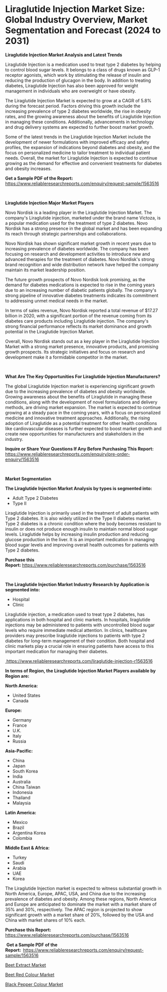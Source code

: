 <p><h1>Liraglutide Injection Market Size: Global Industry Overview, Market Segmentation and Forecast (2024 to 2031)</h1></p><p><strong>Liraglutide Injection Market Analysis and Latest Trends</strong></p>
<p><p>Liraglutide Injection is a medication used to treat type 2 diabetes by helping to control blood sugar levels. It belongs to a class of drugs known as GLP-1 receptor agonists, which work by stimulating the release of insulin and reducing the production of glucagon in the body. In addition to treating diabetes, Liraglutide Injection has also been approved for weight management in individuals who are overweight or have obesity.</p><p>The Liraglutide Injection Market is expected to grow at a CAGR of 5.8% during the forecast period. Factors driving this growth include the increasing prevalence of type 2 diabetes worldwide, the rise in obesity rates, and the growing awareness about the benefits of Liraglutide Injection in managing these conditions. Additionally, advancements in technology and drug delivery systems are expected to further boost market growth.</p><p>Some of the latest trends in the Liraglutide Injection Market include the development of newer formulations with improved efficacy and safety profiles, the expansion of indications beyond diabetes and obesity, and the focus on personalized medicine to tailor treatment to individual patient needs. Overall, the market for Liraglutide Injection is expected to continue growing as the demand for effective and convenient treatments for diabetes and obesity increases.</p></p>
<p><strong>Get a Sample PDF of the Report:&nbsp;</strong> <a href="https://www.reliableresearchreports.com/enquiry/request-sample/1563516">https://www.reliableresearchreports.com/enquiry/request-sample/1563516</a></p>
<p>&nbsp;</p>
<p><strong>Liraglutide Injection Major Market Players</strong></p>
<p><p>Novo Nordisk is a leading player in the Liraglutide Injection Market. The company's Liraglutide injection, marketed under the brand name Victoza, is a popular medication used for the treatment of type 2 diabetes. Novo Nordisk has a strong presence in the global market and has been expanding its reach through strategic partnerships and collaborations.</p><p>Novo Nordisk has shown significant market growth in recent years due to increasing prevalence of diabetes worldwide. The company has been focusing on research and development activities to introduce new and advanced therapies for the treatment of diabetes. Novo Nordisk's strong brand recognition and wide distribution network have helped the company maintain its market leadership position.</p><p>The future growth prospects of Novo Nordisk look promising, as the demand for diabetes medications is expected to rise in the coming years due to an increasing number of diabetic patients globally. The company's strong pipeline of innovative diabetes treatments indicates its commitment to addressing unmet medical needs in the market.</p><p>In terms of sales revenue, Novo Nordisk reported a total revenue of $17.27 billion in 2020, with a significant portion of the revenue coming from its diabetes care products including Liraglutide injection. The company's strong financial performance reflects its market dominance and growth potential in the Liraglutide Injection Market.</p><p>Overall, Novo Nordisk stands out as a key player in the Liraglutide Injection Market with a strong market presence, innovative products, and promising growth prospects. Its strategic initiatives and focus on research and development make it a formidable competitor in the market.</p></p>
<p>&nbsp;</p>
<p><strong>What Are The Key Opportunities For Liraglutide Injection Manufacturers?</strong></p>
<p><p>The global Liraglutide Injection market is experiencing significant growth due to the increasing prevalence of diabetes and obesity worldwide. Growing awareness about the benefits of Liraglutide in managing these conditions, along with the development of novel formulations and delivery methods, are driving market expansion. The market is expected to continue growing at a steady pace in the coming years, with a focus on personalized medicine and innovative treatment approaches. Additionally, the rising adoption of Liraglutide as a potential treatment for other health conditions like cardiovascular diseases is further expected to boost market growth and create new opportunities for manufacturers and stakeholders in the industry.</p></p>
<p><strong>Inquire or Share Your Questions If Any Before Purchasing This Report:</strong> <a href="https://www.reliableresearchreports.com/enquiry/pre-order-enquiry/1563516">https://www.reliableresearchreports.com/enquiry/pre-order-enquiry/1563516</a></p>
<p>&nbsp;</p>
<p><strong>Market Segmentation</strong></p>
<p><strong>The Liraglutide Injection Market Analysis by types is segmented into:</strong></p>
<p><ul><li>Adult Type 2 Diabetes</li><li>Type II</li></ul></p>
<p><p>Liraglutide Injection is primarily used in the treatment of adult patients with Type 2 diabetes. It is also widely utilized in the Type II diabetes market. Type 2 diabetes is a chronic condition where the body becomes resistant to insulin or does not produce enough insulin to maintain normal blood sugar levels. Liraglutide helps by increasing insulin production and reducing glucose production in the liver. It is an important medication in managing blood sugar levels and improving overall health outcomes for patients with Type 2 diabetes.</p></p>
<p><strong>Purchase this Report:&nbsp;</strong><a href="https://www.reliableresearchreports.com/purchase/1563516">https://www.reliableresearchreports.com/purchase/1563516</a></p>
<p>&nbsp;</p>
<p><strong>The Liraglutide Injection Market Industry Research by Application is segmented into:</strong></p>
<p><ul><li>Hospital</li><li>Clinic</li></ul></p>
<p><p>Liraglutide injection, a medication used to treat type 2 diabetes, has applications in both hospital and clinic markets. In hospitals, liraglutide injections may be administered to patients with uncontrolled blood sugar levels who require immediate medical attention. In clinics, healthcare providers may prescribe liraglutide injections to patients with type 2 diabetes for long-term management of their condition. Both hospital and clinic markets play a crucial role in ensuring patients have access to this important medication for managing their diabetes.</p></p>
<p><a href="https://www.reliableresearchreports.com/liraglutide-injection-r1563516">&nbsp;https://www.reliableresearchreports.com/liraglutide-injection-r1563516</a></p>
<p><strong>In terms of Region, the Liraglutide Injection Market Players available by Region are:</strong></p>
<p>
    <p> <strong> North America: </strong>
        <ul>
            <li>United States</li>
            <li>Canada</li>
        </ul>
        </p> 
    <p> <strong> Europe: </strong>
        <ul>
            <li>Germany</li>
            <li>France</li>
            <li>U.K.</li>
            <li>Italy</li>
            <li>Russia</li>
        </ul>
        </p> 
    <p> <strong> Asia-Pacific: </strong>
        <ul>
            <li>China</li>
            <li>Japan</li>
            <li>South Korea</li>
            <li>India</li>
            <li>Australia</li>
            <li>China Taiwan</li>
            <li>Indonesia</li>
            <li>Thailand</li>
            <li>Malaysia</li>
        </ul>
        </p> 
    <p> <strong> Latin America: </strong>
        <ul>
            <li>Mexico</li>
            <li>Brazil</li>
            <li>Argentina Korea</li>
            <li>Colombia</li>
        </ul>
        </p> 
    <p> <strong> Middle East & Africa: </strong>
        <ul>
            <li>Turkey</li>
            <li>Saudi</li>
            <li>Arabia</li>
            <li>UAE</li>
            <li>Korea</li>
        </ul>
    </p>
    </p>
<p><p>The Liraglutide Injection market is expected to witness substantial growth in North America, Europe, APAC, USA, and China due to the increasing prevalence of diabetes and obesity. Among these regions, North America and Europe are anticipated to dominate the market with a market share of 35% and 30%, respectively. The APAC region is projected to show significant growth with a market share of 20%, followed by the USA and China with market shares of 10% each.</p></p>
<p><strong>Purchase this Report: </strong><a href="https://www.reliableresearchreports.com/purchase/1563516">https://www.reliableresearchreports.com/purchase/1563516</a></p>
<p>&nbsp;<strong>Get a Sample PDF of the Report:&nbsp;&nbsp;</strong><a href="https://www.reliableresearchreports.com/enquiry/request-sample/1563516">https://www.reliableresearchreports.com/enquiry/request-sample/1563516</a></p>
<p><strong></strong></p>
<p><p><a href="https://github.com/aafbctfl75/Market-Research-Report-List-1/blob/main/beet-extract-market.md">Beet Extract Market</a></p><p><a href="https://github.com/iprahimabdulrahmman/Market-Research-Report-List-1/blob/main/beet-red-colour-market.md">Beet Red Colour Market</a></p><p><a href="https://github.com/airdrophunter675/Market-Research-Report-List-1/blob/main/black-pepper-colour-market.md">Black Pepper Colour Market</a></p></p>